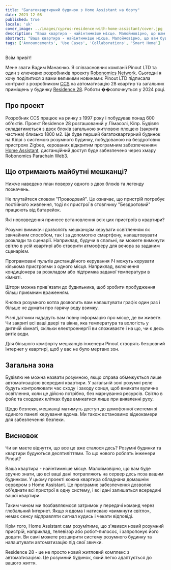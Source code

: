```yaml
---
title: "Багатоквартирний будинок з Home Assistant на борту"
date: 2023-12-08
published: true
locale: 'uk'
cover_image: ../images/cyprus-residence-with-home-assistant/cover.jpg
description: "Ваша квартира - найінтимніше місце. Малоймовірно, що вам буде комфортно знати, що всі ваші дані потрапляють на сервер десь поза вашим будинком. У цьому проекті кожна квартира обладнана домашнім сервером з Home Assistant."
abstract: "Ваша квартира - найінтимніше місце. Малоймовірно, що вам буде комфортно знати, що всі ваші дані потрапляють на сервер десь поза вашим будинком. У цьому проекті кожна квартира обладнана домашнім сервером з Home Assistant."
tags: ['Announcements', 'Use Cases', 'Collaborations', 'Smart Home']
---
```


Всім привіт!

Мене звати Вадим Манаєнко. Я співзасновник компанії Pinout LTD та один з ключових розробників проекту [Robonomics Network](https://robonomics.network/). Сьогодні я хочу поділитися з вами великими новинами: Pinout LTD підписала контракт з розробником [CCS](https://www.stylianidesgroup.com/) на автоматизацію 28 квартир та загальних приміщень у будинку [Residence 28](https://www.stylianidesgroup.com/property/residence-28). Роботи ��озпочнуться у 2024 році.

## Про проект

Розробник CCS працює на ринку з 1997 року і побудував понад 600 об'єктів. Проект Residence 28 розташований у Лімасолі, Кіпр. Будівля складатиметься з двох блоків загальною житловою площею (закрита частина) близько 1800 м2. Це буде перший багатоквартирний будинок на Кіпрі з системою розумного будинку, побудованою на бездротових пристроях Zigbee, керованих відкритим програмним забезпеченням [Home Assistant](https://www.home-assistant.io/), дистанційний доступ буде забезпечено через хмару Robonomics Parachain Web3.

## Що отримають майбутні мешканці?

Нижче наведено план поверху одного з двох блоків та легенду позначень.

<!-- ![Smart home floor plan](../images/cyprus-residence-with-home-assistant/smart-home-floor-plan-cyprus-residence.jpg) -->

<rb-image zoom src="cyprus-residence-with-home-assistant/smart-home-floor-plan-cyprus-residence.jpg" alt="Smart home floor plan" />

Не плутайтеся словом "Проводовий". Це означає, що пристрій потребує постійного живлення, тоді як пристрої в стовпчику "Бездротовий" працюють від батарейок.

Які нововведення принесе встановлення всіх цих пристроїв в квартири?

Розумні вимикачі дозволять мешканцям керувати освітленням як звичайним способом, так і за допомогою смартфону, налаштовувати розклади та сценарії. Наприклад, будучи в спальні, ви можете вимкнути світло в усій квартирі або створити атмосферу для вечора за заданим сценарієм.

Програмовані пультів дистанційного керування ІЧ можуть керувати кількома пристроями з одного місця. Наприклад, включення кондиціонера за розкладом або підтримка заданої температури в кімнаті.

Штори можна прив'язати до будильника, щоб зробити пробудження більш приємним враженням.

Кнопка розумного котла дозволить вам налаштувати графік один раз і більше не думати про гарячу воду взимку.

Різні датчики нададуть вам повну інформацію про місце, де ви живете. Чи закриті всі ваші двері та вікна, яка температура та вологість у дитячій кімнаті, скільки електроенергії ви споживаєте і на що, чи є десь витік води.

Для більшого комфорту мешканців інженери Pinout створять безшовний Інтернет у квартирі, щоб у вас не було мертвих зон.

## Загальна зона

Будівлю не можна назвати розумною, якщо справа обмежується лише автоматизацією всередині квартири. У загальній зоні розумні реле будуть контролювати час сходу і заходу сонця, щоб вмикати вуличне освітлення, коли це дійсно потрібно, без марнування ресурсів. Світло в фойє та сходових клітках буде вмикатися лише при виявленні руху.

Щодо безпеки, мешканці матимуть доступ до домофонної системи зі єдиного панелі керування вдома. Ми також встановимо відеокамери для забезпечення безпеки.

<!-- ![Smart home lobby plan](../images/cyprus-residence-with-home-assistant/smart-home-lobby-plan-cyprus-residence.jpg) -->

<rb-image zoom src="cyprus-residence-with-home-assistant/smart-home-lobby-plan-cyprus-residence.jpg" alt="Smart home lobby plan" />

## Висновок

Чи ви маєте відчуття, що все це вже сталося десь? Розумні будинки та квартири будуються десятиліттями. То що нового роблять інженери Pinout?

Ваша квартира - найінтимніше місце. Малоймовірно, що вам буде зручно знати, що всі ваші дані потрапляють на сервер десь поза вашим будинком. У цьому проекті кожна квартира обладнана домашнім сервером з Home Assistant. Це програмне забезпечення дозволяє об'єднати всі пристрої в одну систему, і всі дані залишаться всередині вашої квартири.

Таким чином ми позбавляємося затримок у передачі команд через глобальний Інтернет. Якщо я вдома і натискаю «вимкнути світло», немає сенсу відправляти сигнал кудись і чекати відповіді.

Крім того, Home Assistant сам розумітиме, що з'явився новий розумний пристрій, наприклад, телевізор або робот-пилосос, і запропонує його додати. Ви самі можете розширити систему розумного будинку та налаштувати автоматизацію під свої звички.

Residence 28 - це не просто новий житловий комплекс з автоматизацією. Це розумний будинок, який легко адаптується до вашого життя.